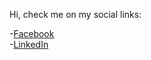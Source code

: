 Hi, check me on my social links:

-[Facebook](https://facebook.com/vanvictorlim)  
-[LinkedIn](https://www.linkedin.com/in/vanvictorlim/)
